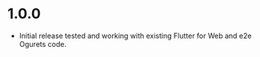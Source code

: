 1.0.0
=======
* Initial release tested and working with existing Flutter for Web and e2e Ogurets code.
